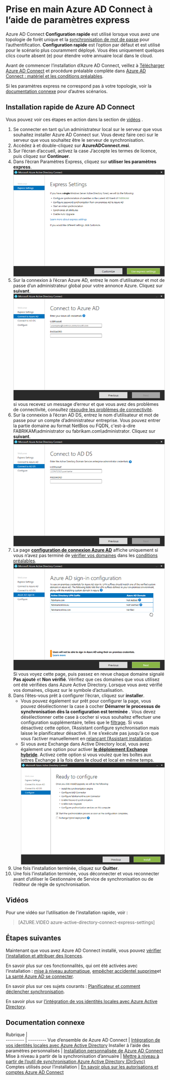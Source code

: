 <properties
    pageTitle="Azure AD Connect : Premiers pas à l’aide de paramètres express | Microsoft Azure"
    description="Découvrez comment télécharger, installer et exécuter l’Assistant de configuration pour Azure AD Connect."
    services="active-directory"
    documentationCenter=""
    authors="andkjell"
    manager="femila"
    editor="curtand"/>

<tags
    ms.service="active-directory"
    ms.workload="identity"
    ms.tgt_pltfrm="na"
    ms.devlang="na"
    ms.topic="get-started-article"
    ms.date="09/13/2016"
    ms.author="billmath"/>

# <a name="getting-started-with-azure-ad-connect-using-express-settings"></a>Prise en main Azure AD Connect à l’aide de paramètres express
Azure AD Connect **Configuration rapide** est utilisé lorsque vous avez une topologie de forêt unique et la [synchronisation de mot de passe](../active-directory-aadconnectsync-implement-password-synchronization.md) pour l’authentification. **Configuration rapide** est l’option par défaut et est utilisé pour le scénario plus couramment déployé. Vous êtes uniquement quelques clics courte absent (e) pour étendre votre annuaire local dans le cloud.

Avant de commencer l’installation d’Azure AD Connect, veillez à [Télécharger Azure AD Connect](http://go.microsoft.com/fwlink/?LinkId=615771) et procédure préalable complète dans [Azure AD Connect : matériel et les conditions préalables](../active-directory-aadconnect-prerequisites.md).

Si les paramètres express ne correspond pas à votre topologie, voir la [documentation connexe](#related-documentation) pour d’autres scénarios.

## <a name="express-installation-of-azure-ad-connect"></a>Installation rapide de Azure AD Connect
Vous pouvez voir ces étapes en action dans la section de [vidéos](#videos) .

1. Se connecter en tant qu’un administrateur local sur le serveur que vous souhaitez installer Azure AD Connect sur. Vous devez faire ceci sur le serveur que vous souhaitez être le serveur de synchronisation.
2. Accédez à et double-cliquez sur **AzureADConnect.msi**.
3. Sur l’écran d’accueil, activez la case J’accepte les termes de licence, puis cliquez sur **Continuer**.  
4. Dans l’écran Paramètres Express, cliquez sur **utiliser les paramètres express**.  
![Bienvenue dans Azure AD se connecter](./media/active-directory-aadconnect-get-started-express/express.png)
5. Sur la connexion à l’écran Azure AD, entrez le nom d’utilisateur et mot de passe d’un administrateur global pour votre annonce Azure. Cliquez sur **suivant**.  
![Se connecter à Azure AD](./media/active-directory-aadconnect-get-started-express/connectaad.png) si vous recevez un message d’erreur et que vous avez des problèmes de connectivité, consultez [résoudre les problèmes de connectivité](../active-directory-aadconnect-troubleshoot-connectivity.md).
6. Sur la connexion à l’écran AD DS, entrez le nom d’utilisateur et mot de passe pour un compte d’administrateur entreprise. Vous pouvez entrer la partie domaine au format NetBios ou FQDN, c'est-à-dire FABRIKAM\administrator ou fabrikam.com\administrator. Cliquez sur **suivant**.  
![Se connecter aux services AD DS](./media/active-directory-aadconnect-get-started-express/connectad.png)
7. La page [**configuration de connexion Azure AD**](../active-directory-aadconnect-user-signin.md#azure-ad-sign-in-configuration) affiche uniquement si vous n’avez pas terminé de [vérifier vos domaines](../active-directory-add-domain.md) dans les [conditions préalables](../active-directory-aadconnect-prerequisites.md).
![Domaines non vérifiés](./media/active-directory-aadconnect-get-started-express/unverifieddomain.png)  
Si vous voyez cette page, puis passez en revue chaque domaine signalé **Pas ajouté** et **Non vérifié**. Vérifiez que ces domaines que vous utilisez ont été vérifiées dans Azure Active Directory. Lorsque vous avez vérifié vos domaines, cliquez sur le symbole d’actualisation.
8. Dans l’êtes-vous prêt à configurer l’écran, cliquez sur **installer**.
    - Vous pouvez également sur prêt pour configurer la page, vous pouvez désélectionner la case à cocher **Démarrer le processus de synchronisation dès la configuration est terminée** . Vous devez désélectionner cette case à cocher si vous souhaitez effectuer une configuration supplémentaire, telles que le [filtrage](../active-directory-aadconnectsync-configure-filtering.md). Si vous désactivez cette option, l’Assistant configure synchronisation mais laisse le planificateur désactivé. Il ne s’exécute pas jusqu'à ce que vous l’activer manuellement en [relançant l’Assistant installation](../active-directory-aadconnectsync-installation-wizard.md).
    - Si vous avez Exchange dans Active Directory local, vous avez également une option pour activer [**le déploiement Exchange hybride**](https://technet.microsoft.com/library/jj200581.aspx). Activez cette option si vous voulez que les boîtes aux lettres Exchange à la fois dans le cloud et local en même temps.
![Êtes-vous prêt à configurer Azure AD Connect](./media/active-directory-aadconnect-get-started-express/readytoconfigure.png)
9. Une fois l’installation terminée, cliquez sur **Quitter**.
10. Une fois l’installation terminée, vous déconnecter et vous reconnecter avant d’utiliser le Gestionnaire de Service de synchronisation ou de l’éditeur de règle de synchronisation.

## <a name="videos"></a>Vidéos

Pour une vidéo sur l’utilisation de l’installation rapide, voir :

>[AZURE.VIDEO azure-active-directory-connect-express-settings]

## <a name="next-steps"></a>Étapes suivantes
Maintenant que vous avez Azure AD Connect installé, vous pouvez [vérifier l’installation et attribuer des licences](../active-directory-aadconnect-whats-next.md).

En savoir plus sur ces fonctionnalités, qui ont été activées avec l’installation : [mise à niveau automatique](../active-directory-aadconnect-feature-automatic-upgrade.md), [empêcher accidentel supprime](../active-directory-aadconnectsync-feature-prevent-accidental-deletes.md)et [La santé Azure AD se connecter](../active-directory-aadconnect-health-sync.md).

En savoir plus sur ces sujets courants : [Planificateur et comment déclencher synchronisation](../active-directory-aadconnectsync-feature-scheduler.md).

En savoir plus sur [l’intégration de vos identités locales avec Azure Active Directory](../active-directory-aadconnect.md).

## <a name="related-documentation"></a>Documentation connexe

Rubrique |  
--------- | ---------
Vue d’ensemble de Azure AD Connect | [Intégration de vos identités locales avec Azure Active Directory](../active-directory-aadconnect.md)
Installer à l’aide des paramètres personnalisés | [Installation personnalisée de Azure AD Connect](active-directory-aadconnect-get-started-custom.md)
Mise à niveau à partir de la synchronisation d’annuaire | [Mettre à niveau à partir de l’outil de synchronisation Azure Active Directory (DirSync)](active-directory-aadconnect-dirsync-upgrade-get-started.md)
Comptes utilisés pour l’installation | [En savoir plus sur les autorisations et comptes Azure AD Connect](active-directory-aadconnect-accounts-permissions.md)
